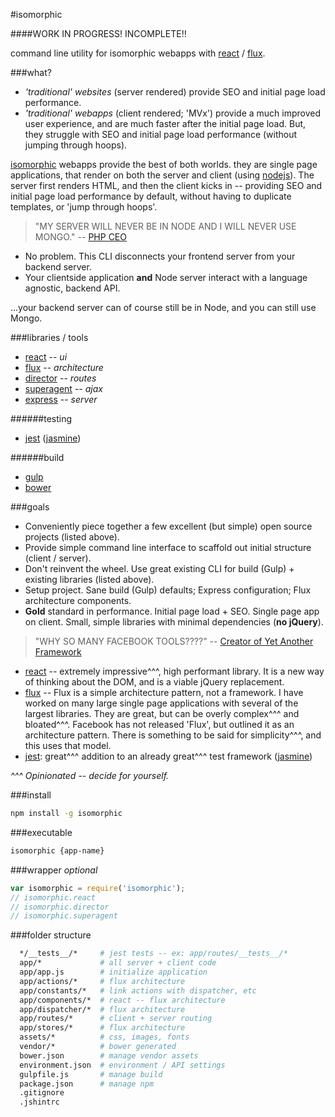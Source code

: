 #isomorphic

####WORK IN PROGRESS! INCOMPLETE!!

command line utility for isomorphic webapps with [react](http://facebook.github.io/react/) / [flux](http://facebook.github.io/react/docs/flux-overview.html).

###what?

- *'traditional' websites* (server rendered) provide SEO and initial page load performance.
- *'traditional' webapps* (client rendered; 'MVx') provide a much improved user experience, and are much faster after the initial page load. But, they struggle with SEO and initial page load performance (without jumping through hoops).

[isomorphic](http://nerds.airbnb.com/isomorphic-javascript-future-web-apps/) webapps provide the best of both worlds. they are single page applications, that render on both the server and client (using [nodejs](http://nodejs.org/)). The server first renders HTML, and then the client kicks in -- providing SEO and initial page load performance by default, without having to duplicate templates, or 'jump through hoops'.

> "MY SERVER WILL NEVER BE IN NODE AND I WILL NEVER USE MONGO." -- [PHP CEO](https://twitter.com/PHP_CEO)

- No problem. This CLI disconnects your frontend server from your backend server.
- Your clientside application **and** Node server interact with a language agnostic, backend API.

...your backend server can of course still be in Node, and you can still use Mongo.

###libraries / tools

- [react](http://facebook.github.io/react/) -- *ui*
- [flux](http://facebook.github.io/react/docs/flux-overview.html) -- *architecture*
- [director](https://github.com/flatiron/director) -- *routes*
- [superagent](https://github.com/visionmedia/superagent) -- *ajax*
- [express](http://expressjs.com/) -- *server*

######testing

- [jest](http://facebook.github.io/jest/) ([jasmine](http://jasmine.github.io/))

######build

- [gulp](http://gulpjs.com/)
- [bower](http://bower.io/)

###goals

- Conveniently piece together a few excellent (but simple) open source projects (listed above).
- Provide simple command line interface to scaffold out initial structure (client / server).
- Don't reinvent the wheel. Use great existing CLI for build (Gulp) + existing libraries (listed above).
- Setup project. Sane build (Gulp) defaults; Express configuration; Flux architecture components.
- **Gold** standard in performance. Initial page load + SEO. Single page app on client. Small, simple libraries with minimal dependencies (**no jQuery**).

> "WHY SO MANY FACEBOOK TOOLS????" -- [Creator of Yet Another Framework](http://blog.tastejs.com/yet-another-framework-syndrome-yafs)

- [react](http://facebook.github.io/react/) -- extremely impressive^^^, high performant library. It is a new way of thinking about the DOM, and is a viable jQuery replacement.
- [flux](http://facebook.github.io/react/docs/flux-overview.html) -- Flux is a simple architecture pattern, not a framework. I have worked on many large single page applications with several of the largest libraries. They are great, but can be overly complex^^^ and bloated^^^. Facebook has not released 'Flux', but outlined it as an architecture pattern. There is something to be said for simplicity^^^, and this uses that model.
- [jest](http://facebook.github.io/jest/): great^^^ addition to an already great^^^ test framework ([jasmine](http://jasmine.github.io/))

*^^^ Opinionated -- decide for yourself.*

###install

```sh
npm install -g isomorphic
```

###executable

```sh
isomorphic {app-name}
```

###wrapper *optional*

```javascript
var isomorphic = require('isomorphic');
// isomorphic.react
// isomorphic.director
// isomorphic.superagent
```

###folder structure

```sh
  */__tests__/*     # jest tests -- ex: app/routes/__tests__/*
  app/*             # all server + client code
  app/app.js        # initialize application
  app/actions/*     # flux architecture
  app/constants/*   # link actions with dispatcher, etc
  app/components/*  # react -- flux architecture
  app/dispatcher/*  # flux architecture
  app/routes/*      # client + server routing
  app/stores/*      # flux architecture
  assets/*          # css, images, fonts
  vendor/*          # bower generated
  bower.json        # manage vendor assets
  environment.json  # environment / API settings
  gulpfile.js       # manage build
  package.json      # manage npm
  .gitignore
  .jshintrc
```
